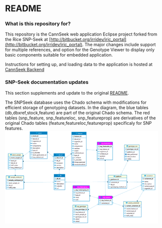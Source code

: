 # README #

### What is this repository for? ###
 
 This repository is the CannSeek web application Eclipse project forked from the Rice SNP-Seek at [http://bitbucket.org/irridev/iric_portal](http://bitbucket.org/irridev/iric_portal). The major changes include support for multiple references, and option for the Genotype Viewer to display only basic components suitable for embedded application.
 
 Instructions for setting up, and loading data to the application is hosted at [CannSeek Backend](https://github.com/Southern-Cross-Plant-Science/CannSeekBackend) 
 

### SNP-Seek documentation updates ###

This section supplements and update to the original [README](README_ORIG.md).  


The SNPSeek database uses the Chado schema with modifications for efficient storage of genotyping datasets. In the diagram, the blue tables (db,dbxref,stock,feature) are part of the original Chado schema. The red tables (snp_feature, snp_featureloc, snp_featureprop) are derivatives of the original Chado tables (feature,featureloc,featureprop) specificaly for SNP features. 
![](uml/snpseek_cannseek.png)



